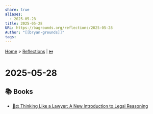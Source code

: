 ```yaml
---
share: true
aliases:
  - 2025-05-28
title: 2025-05-28
URL: https://bagrounds.org/reflections/2025-05-28
Author: "[[bryan-grounds]]"
tags: 
---
```

[Home](../index.md) > [Reflections](./index.md) | [⏮️](./2025-05-27.md)  
# 2025-05-28  
## 📚 Books  
- [🤔⚖️ Thinking Like a Lawyer: A New Introduction to Legal Reasoning](../books/thinking-like-a-lawyer-a-new-introduction-to-legal-reasoning.md)